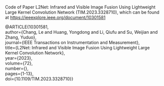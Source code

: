 Code of Paper L2Net: Infrared and Visible Image Fusion Using Lightweight Large Kernel Convolution Network (TIM.2023.3328710), which can be found at https://ieeexplore.ieee.org/document/10301581



@ARTICLE{10301581,  
  author={Chang, Le and Huang, Yongdong and Li, Qiufu and Su, Weijian and Zhang, Yuduo},  
  journal={IEEE Transactions on Instrumentation and Measurement},   
  title={L2Net: Infrared and Visible Image Fusion Using Lightweight Large Kernel Convolution Network},   
  year={2023},  
  volume={72},  
  number={},  
  pages={1-13},  
  doi={10.1109/TIM.2023.3328710}}  



